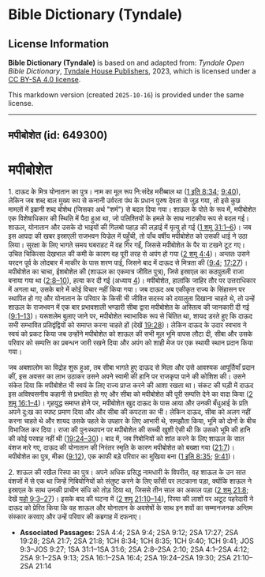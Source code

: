 # Bible Dictionary (Tyndale)

## License Information

**Bible Dictionary (Tyndale)** is based on and adapted from: _Tyndale Open Bible Dictionary_, [Tyndale House Publishers](https://tyndaleopenresources.com/), 2023, which is licensed under a [CC BY-SA 4.0 license](https://creativecommons.org/licenses/by-sa/4.0/legalcode.en).

This markdown version (created `2025-10-16`) is provided under the same license.



--------------------------------

## मपीबोशेत (id: 649300)

मपीबोशेत
========

1\. दाऊद के मित्र योनातान का पुत्र। नाम का मूल रूप नि:संदेह मरीब्बाल था ([1 इति 8:34](https://ref.ly/1Chr8:34); [9:40](https://ref.ly/1Chr9:40)), लेकिन जब शब्द बाल मुख्य रूप से कनानी उर्वरता पंथ के प्रधान पुरुष देवता से जुड़ गया, तो इसे कुछ मामलों में इब्रानी शब्द बोशेथ (जिसका अर्थ "शर्म") से बदल दिया गया। शाऊल के पोते के रूप में, मपीबोशेत एक विशेषाधिकार की स्थिति में पैदा हुआ था, जो पलिश्तियों के हमले के साथ नाटकीय रूप से बदल गई। शाऊल, योनातान और उसके दो भाइयों की गिलबो पहाड़ की लड़ाई में मृत्यु हो गई ([1 शमू 31:1–6](https://ref.ly/1Sam31:1-1Sam31:6))। जब इस आपदा की खबर इस्राएली राजभवन यिज्रेल में पहुँची, तो पाँच वर्षीय मपीबोशेत को उसकी धाई ने उठा लिया। सुरक्षा के लिए भागते समय घबराहट में वह गिर गईं, जिससे मपीबोशेत के पैर या टखने टूट गए। उचित चिकित्सा देखभाल की कमी के कारण वह पूरी तरह से अपंग हो गया ([2 शमू 4:4](https://ref.ly/2Sam4:4))। अन्ततः उसने यरदन पूर्व के लोदबार में माकीर के पास शरण पाई, जिसने बाद में दाऊद से मित्रता की ([9:4](https://ref.ly/2Sam9:4); [17:27](https://ref.ly/2Sam17:27))। मपीबोशेत का चाचा, ईशबोशेत की (शाऊल का एकमात्र जीवित पुत्र), जिसे इस्राएल का कठपुतली राजा बनाया गया था ([2:8–10](https://ref.ly/2Sam2:8-2Sam2:10)), हत्या कर दी गई (अध्याय [4](https://ref.ly/2Sam4:1-2Sam4:12))। मपीबोशेत, हालांकि जाहिर तौर पर उत्तराधिकार में अगला था, उसके बारे में कोई विचार नहीं किया गया। जब दाऊद अब एकीकृत राज्य के सिंहासन पर स्थापित हो गए और योनातान के परिवार के किसी भी जीवित सदस्य को दयालुता दिखाना चाहते थे, तो उन्हें शाऊल के राजभवन में एक बार प्रभावशाली भण्डारी सीबा द्वारा मपीबोशेत के अस्तित्व की जानकारी दी गई ([9:1–13](https://ref.ly/2Sam9:1-2Sam9:13))। यरूशलेम बुलाए जाने पर, मपीबोशेत स्वाभाविक रूप से चिंतित था, शायद डरते हुए कि दाऊद सभी सम्भावित प्रतिद्वंद्वियों को समाप्त करना चाहते हों (देखें [19:28](https://ref.ly/2Sam19:28))। लेकिन दाऊद के उदार स्वभाव ने स्वयं को प्रकट किया जब उन्होंने मपीबोशेत को शाऊल की सभी मूल भूमि वापस लौटा दी, सीबा और उसके परिवार को सम्पत्ति का प्रबन्धन जारी रखने दिया और अपंग को शाही मेज पर एक स्थायी स्थान प्रदान किया गया।

जब अबशालोम का विद्रोह शुरू हुआ, तब सीबा भागते हुए दाऊद से मिला और उसे आवश्यक आपूर्तियाँ प्रदान कीं, इस अवसर का लाभ उठाकर उसने अपने स्वामी की हानि पर राजकृपा पाने की कोशिश की। उसने संकेत दिया कि मपीबोशेत भी स्वयं के लिए राज्य प्राप्त करने की आशा रखता था। संकट की घड़ी में दाऊद इस अविश्वसनीय कहानी से प्रभावित हो गए और सीबा को मपीबोशेत की पूरी सम्पत्ति देने का वादा किया ([2 शमू 16:1–4](https://ref.ly/2Sam16:1-2Sam16:4))। गृहयुद्ध समाप्त होने पर, मपीबोशेत खुद दाऊद के पास आया और उनकी बँधुआई के प्रति अपने दु:ख का स्पष्ट प्रमाण दिया और और सीबा की कपटता का भी। लेकिन दाऊद, सीबा को अलग नहीं करना चाहते थे और शायद उसके पहले के उपहार के लिए आभारी थे, समझौता किया, भूमि को दोनों के बीच विभाजित कर दिया। राजा की पुनःस्थापन पर मपीबोशेत की सच्ची खुशी ऐसी थी कि उसको भूमि की हानि की कोई परवाह नहीं थी ([19:24–30](https://ref.ly/2Sam19:24-2Sam19:30))। बाद में, जब गिबोनियों को शांत करने के लिए शाऊल के सात वंशज मारे गए, दाऊद की योनातान की निरंतर स्मृति के कारण मपीबोशेत को बख्शा गया ([21:7](https://ref.ly/2Sam21:7))। मपीबोशेत का पुत्र, मीका ([9:12](https://ref.ly/2Sam9:12)), एक काफी बड़े परिवार का मुखिया बना ([1 इति 8:35](https://ref.ly/1Chr8:35); [9:41](https://ref.ly/1Chr9:41))।

2\. शाऊल की रखैल रिस्पा का पुत्र। अपने अधिक प्रसिद्ध नामधारी के विपरीत, वह शाऊल के उन सात वंशजों में से एक था जिन्हें गिबियोनियों को संतुष्ट करने के लिए फाँसी पर लटकाना पड़ा, क्योंकि शाऊल ने इस्राएल के साथ उनकी प्राचीन संधि को तोड़ दिया था, जिससे तीन साल का अकाल पड़ा ([2 शमू 21:8](https://ref.ly/2Sam21:8); देखें [यहो 9:3–27](https://ref.ly/Josh9:3-Josh9:27))। इसके बाद की घटना में ([2 शमू 21:10–14](https://ref.ly/2Sam21:10-2Sam21:14)), रिस्पा की लाशों पर अटूट पहरेदारी ने दाऊद को प्रेरित किया कि वह शाऊल और योनातान के अवशेषों के साथ इन शवों का सम्मानजनक अन्तिम संस्कार करवाए और उन्हें परिवार की कब्रगाह में दफनाए।

* **Associated Passages:** 2SA 4:4; 2SA 9:4; 2SA 9:12; 2SA 17:27; 2SA 19:28; 2SA 21:7; 2SA 21:8; 1CH 8:34; 1CH 8:35; 1CH 9:40; 1CH 9:41; JOS 9:3–JOS 9:27; 1SA 31:1–1SA 31:6; 2SA 2:8–2SA 2:10; 2SA 4:1–2SA 4:12; 2SA 9:1–2SA 9:13; 2SA 16:1–2SA 16:4; 2SA 19:24–2SA 19:30; 2SA 21:10–2SA 21:14

